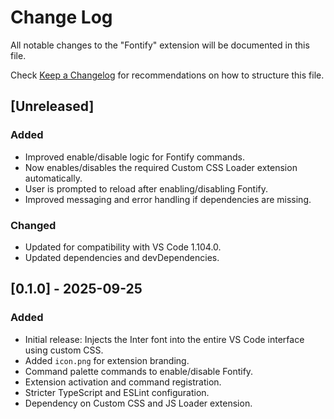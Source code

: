 # Change Log

All notable changes to the "Fontify" extension will be documented in this file.

Check [Keep a Changelog](http://keepachangelog.com/) for recommendations on how to structure this file.

## [Unreleased]
### Added
- Improved enable/disable logic for Fontify commands.
- Now enables/disables the required Custom CSS Loader extension automatically.
- User is prompted to reload after enabling/disabling Fontify.
- Improved messaging and error handling if dependencies are missing.

### Changed
- Updated for compatibility with VS Code 1.104.0.
- Updated dependencies and devDependencies.

## [0.1.0] - 2025-09-25
### Added
- Initial release: Injects the Inter font into the entire VS Code interface using custom CSS.
- Added `icon.png` for extension branding.
- Command palette commands to enable/disable Fontify.
- Extension activation and command registration.
- Stricter TypeScript and ESLint configuration.
- Dependency on Custom CSS and JS Loader extension.